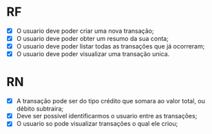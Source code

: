 # RF

- [X] O usuario deve poder criar  uma nova transação;
- [X] O usuario deve poder obter um resumo da sua conta;
- [X] O usuario deve poder listar todas as transações que já ocorreram;
- [X] O usuario deve poder visualizar uma transação unica.

# RN

- [X] A transação pode ser do tipo crédito que somara ao valor total, ou débito subtraira;
- [X] Deve ser possivel identificarmos o usuario entre as transações;
- [X] O usuario so pode visualizar transações o qual ele criou;